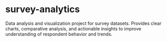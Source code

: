 # survey-analytics
Data analysis and visualization project for survey datasets. Provides clear charts, comparative analysis, and actionable insights to improve understanding of respondent behavior and trends.
